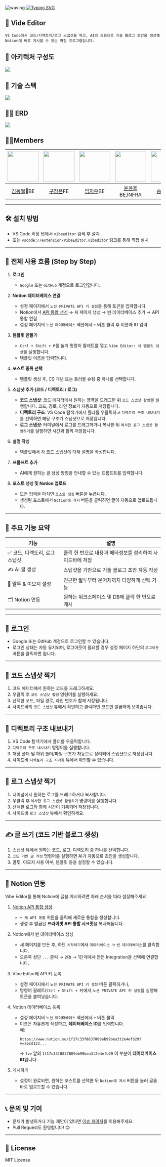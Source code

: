 ![waving](https://capsule-render.vercel.app/api?type=waving&height=200&text=VibeEditor&fontAlign=80&fontAlignY=40&color=gradient&customColorList=0,2,2,2,2,3)
[![Typing SVG](https://readme-typing-svg.demolab.com?font=IBM+Plex+Sans&weight=600&size=30&duration=2000&pause=1000&repeat=false&width=435&lines=SSAFY+12thSeoul+Fianl+A503)](https://git.io/typing-svg)

## 🚀 Vide Editor
```
VS Code에서 코드/디렉토리/로그 스냅샷을 찍고, AI의 도움으로 기술 블로그 초안을 생성해 Notion에 바로 게시할 수 있는 확장 프로그램입니다.
```
<!-- [vibeEditor 사이트 바로 가기](https://vibeeditor.site/) -->

## 🔗 아키텍처 구성도 
<img src="https://i.imgur.com/JR51g4a.png" />

## 🔗 기술 스택
<img src="https://i.imgur.com/0o0k19G.png" />

## 🔗🫙 ERD
<img src="https://i.imgur.com/RIegDQH.png"/>


## 🧑‍💻Members
<div align="center">
<table>
  <thead>
  <tr>
    <th align="center"><a href="https://lab.ssafy.com/ehfql6363"><img src="https://secure.gravatar.com/avatar/2c04cc8c5af13bc0bbf7fde5fba124e8199c64ec411444d907ac1e86cf1d73b9?s=1600&d=identicon" width="100px;" /><sub></sub></a></th>
    <th align="center"><a href="https://lab.ssafy.com/jemilykoo"><img src="https://lab.ssafy.com/uploads/-/system/user/avatar/21703/avatar.png?width=800" width="100px;" /><sub></sub></a></th>
    <th align="center"><a href="https://lab.ssafy.com/uts417923"><img src="https://secure.gravatar.com/avatar/f368d9c785fb8db8a1f9c83a0477748a4e89042f6a4386dae98e9e2eb74bda11?s=1600&d=identicon" width="100px;" /><sub></sub></a></th>
    <th align="center"><a href="https://lab.ssafy.com/yunho_yun"><img src="https://secure.gravatar.com/avatar/afa4961de63b1187e0627da4487ddaeaa4c5af353b9dd06f6c09d1d408f568dc?s=1600&d=identicon" width="100px;" /><sub></sub></a></th>
    <th align="center"><a href="https://lab.ssafy.com/david8943"><img src="https://secure.gravatar.com/avatar/09320c98741077f0eff5215346ce04bd3b2a27515f4bf93bbd86e47dad551c94?s=1600&d=identicon" width="100px;" /><sub></sub></a></th>
    <th align="center"><a href="https://lab.ssafy.com/skydh507"><img src="https://lab.ssafy.com/uploads/-/system/user/avatar/22352/avatar.png?width=800" width="100px;" /><sub></sub></a></th>

  </tr>
  </thead>
  <tbody>
    <tr>
    <td align="center"><a href="https://lab.ssafy.com/ehfql6363">김동열</a>👑BE</td>
    <td align="center"><a href="https://lab.ssafy.com/jemilykoo">구정은</a>FE</td>
    <td align="center"><a href="https://lab.ssafy.com/uts417923">엄지우</a>BE</td>
    <td align="center"><a href="https://lab.ssafy.com/yunho_yun">윤윤호</a>BE,INFRA</td>
    <td align="center"><a href="https://lab.ssafy.com/david8943">송창근</a>FE</td>
    <td align="center"><a href="https://lab.ssafy.com/skydh507">이동현</a>BE,INFRA</td>
  </tr>
    </tbody>
</table>
</div>

---

## 🛠️ 설치 방법

- VS Code 확장 탭에서 `vibeeditor` 검색 후 설치
- 또는 `vscode://extension/VibeEditor.vibeditor` 링크를 통해 직접 설치

---

## 🧭 전체 사용 흐름 (Step by Step)

1. **로그인**

   - `Google` 또는 `GitHub` 계정으로 로그인합니다.

2. **Notion 데이터베이스 연결**

   - 설정 페이지에서 `노션 PRIVATE API 키 설정`을 통해 토큰을 입력합니다.
   - Notion에서 [API 통합 생성](https://www.notion.so/my-integrations) → 새 페이지 생성 → 빈 데이터베이스 추가 → API 통합 연결
   - 설정 페이지의 `노션 데이터베이스` 섹션에서 `+` 버튼 클릭 후 이름과 ID 입력

3. **템플릿 만들기**

   - `Ctrl + Shift + P`를 눌러 명령어 팔레트를 열고 `Vibe Editor: 새 템플릿 생성`을 실행합니다.
   - 템플릿 이름을 입력합니다.

4. **포스트 종류 선택**

   - 템플릿 생성 후, CS 개념 또는 트러블 슈팅 중 하나를 선택합니다.

5. **스냅샷 추가 (코드 / 디렉토리 / 로그)**

   - **코드 스냅샷**: 코드 에디터에서 원하는 영역을 드래그한 뒤 `코드 스냅샷 촬영`을 실행합니다. 코드, 경로, 라인 정보가 자동으로 저장됩니다.
   - **디렉토리 구조**: VS Code 탐색기에서 폴더를 우클릭하고 `디렉토리 구조 내보내기`를 선택하면 해당 구조가 스냅샷으로 저장됩니다.
   - **로그 스냅샷**: 터미널에서 로그를 드래그하거나 복사한 뒤 `복사한 로그 스냅샷 촬영하기`를 실행하면 시간과 함께 저장됩니다.

6. **설명 작성**

   - 템플릿에서 각 코드 스냅샷에 대해 설명을 작성합니다.

7. **프롬프트 추가**

   - AI에게 원하는 글 생성 방향을 안내할 수 있는 프롬프트를 입력합니다.

8. **포스트 생성 및 Notion 업로드**
   - 모든 입력을 마치면 `포스트 생성` 버튼을 누릅니다.
   - 생성된 포스트에서 `Notion에 게시` 버튼을 클릭하면 글이 자동으로 업로드됩니다.

---

## 🚀 주요 기능 요약

| 기능                           | 설명                                                      |
| ------------------------------ | --------------------------------------------------------- |
| ✅ 코드, 디렉토리, 로그 스냅샷 | 클릭 한 번으로 내용과 메타정보를 정리하여 사이드바에 저장 |
| ✍️ AI 글 생성                  | 스냅샷을 기반으로 기술 블로그 초안 자동 작성              |
| 🧠 말투 & 이모지 설정          | 친근한 말투부터 문어체까지 다양하게 선택 가능             |
| 🗂️ Notion 연동                 | 원하는 워크스페이스 및 DB에 클릭 한 번으로 게시           |

---

## 🔐 로그인

- Google 또는 GitHub 계정으로 로그인할 수 있습니다.
- 로그인 상태는 자동 유지되며, 로그아웃이 필요할 경우 설정 페이지 하단의 `로그아웃` 버튼을 클릭하면 됩니다.

---

## 📸 코드 스냅샷 찍기

1. 코드 에디터에서 원하는 코드를 드래그하세요.
2. 우클릭 후 `코드 스냅샷 촬영` 명령어를 실행하세요.
3. 선택한 코드, 파일 경로, 라인 번호가 함께 저장됩니다.
4. 사이드바의 `코드 스냅샷` 뷰에서 확인하고 클릭하면 코드만 깔끔하게 보여줍니다.

---

## 🌳 디렉토리 구조 내보내기

1. VS Code 탐색기에서 폴더를 우클릭합니다.
2. `디렉토리 구조 내보내기` 명령어를 실행합니다.
3. 해당 폴더 및 하위 폴더/파일 구조가 자동으로 정리되어 스냅샷으로 저장됩니다.
4. 사이드바 `디렉토리 구조 시각화` 뷰에서 확인할 수 있습니다.

---

## 🧾 로그 스냅샷 찍기

1. 터미널에서 원하는 로그를 드래그하거나 복사합니다.
2. 우클릭 후 `복사한 로그 스냅샷 촬영하기` 명령어를 실행합니다.
3. 선택한 로그와 함께 시간이 기록되어 저장됩니다.
4. 사이드바 `로그 스냅샷` 뷰에서 확인하세요.

---

## ✍️ 글 쓰기 (코드 기반 블로그 생성)

1. 스냅샷 뷰에서 원하는 코드, 로그, 디렉토리 중 하나를 선택합니다.
2. `코드 기반 글 작성` 명령어를 실행하면 AI가 자동으로 초안을 생성합니다.
3. 말투, 이모지 사용 여부, 템플릿 등을 설정할 수 있습니다.

---

## 🔗 Notion 연동

Vibe Editor를 통해 Notion에 글을 게시하려면 아래 순서를 따라 설정해주세요.

1. [Notion API 통합 생성](https://www.notion.so/my-integrations)

   - `+ 새 API 통합` 버튼을 클릭해 새로운 통합을 생성합니다.
   - 생성 후 발급된 **프라이빗 API 통합 시크릿**을 복사해둡니다.

2. Notion에서 빈 데이터베이스 생성

   - 새 페이지를 만든 후, 하단 `시작하기`에서 `데이터베이스` → `빈 데이터베이스`를 클릭합니다.
   - 오른쪽 상단 `...` 클릭 → `연결` → 1단계에서 만든 Integration을 선택해 연결합니다.

3. Vibe Editor에 API 키 등록

   - 설정 페이지에서 `노션 PRIVATE API 키 설정` 버튼 클릭하거나,
   - 명령어 팔레트(`Ctrl + Shift + P`)에서 `노션 PRIVATE API 키 설정`을 실행해 토큰을 붙여넣습니다.

4. Notion 데이터베이스 등록

   - 설정 페이지의 `노션 데이터베이스` 섹션에서 `+` 버튼 클릭
   - 이름은 자유롭게 작성하고, **데이터베이스 ID**를 입력합니다.  
     예:
     ```
     https://www.notion.so/1f17c33f8837809eb99bea3t2e4efb29?v=abcd123...
     ```
     → `?v=` 앞의 `1f17c33f8837809eb99bea3t2e4efb29` 이 부분이 **데이터베이스 ID**입니다.

5. 게시하기
   - 설정이 완료되면, 원하는 포스트를 선택한 뒤 `Notion에 게시` 버튼을 눌러 글을 바로 업로드할 수 있습니다.

---

## 📞 문의 및 기여

- 문제가 발생하거나 기능 제안이 있다면 [이슈 페이지](https://github.com/your-org/vibe-editor/issues)를 이용해주세요.
- Pull Request도 환영합니다! 😊

---

## 🧠 License

MIT License
